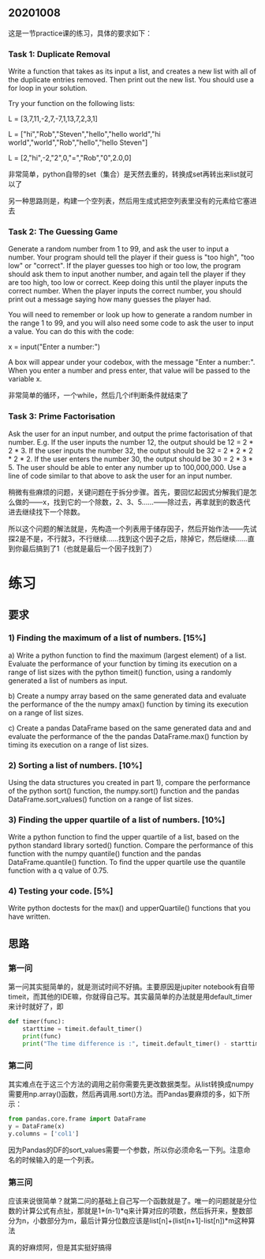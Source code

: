 ## 20201008
这是一节practice课的练习，具体的要求如下：
### Task 1: Duplicate Removal

Write a function that takes as its input a list, and creates a new list with all of the duplicate entries removed. Then print out the new list. You should use a for loop in your solution. 

Try your function on the following lists:

L = [3,7,11,-2,7,-7,1,13,7,2,3,1]

L = ["hi","Rob","Steven","hello","hello world","hi world","world","Rob","hello","hello Steven"]

L = [2,"hi",-2,"2",0,"=","Rob","0",2.0,0]

非常简单，python自带的set（集合）是天然去重的，转换成set再转出来list就可以了

另一种思路则是，构建一个空列表，然后用生成式把空列表里没有的元素给它塞进去

### Task 2: The Guessing Game

Generate a random number from 1 to 99, and ask the user to input a number. Your program should tell the player if their guess is "too high", "too low" or "correct". If the player guesses too high or too low, the program should ask them to input another number, and again tell the player if they are too high, too low or correct. Keep doing this until the player inputs the correct number. When the player inputs the correct number, you should print out a message saying how many guesses the player had.

You will need to remember or look up how to generate a random number in the range 1 to 99, and you will also need some code to ask the user to input a value. You can do this with the code:

x = input("Enter a number:")

A box will appear under your codebox, with the message "Enter a number:". When you enter a number and press enter, that value will be passed to the variable x. 

非常简单的循环，一个while，然后几个if判断条件就结束了

### Task 3: Prime Factorisation

Ask the user for an input number, and output the prime factorisation of that number. E.g. If the user inputs the number 12, the output should be 12 = 2 * 2 * 3. If the user inputs the number 32, the output should be 32 = 2 * 2 * 2 * 2 * 2. If the user enters the number 30, the output should be 30 = 2 * 3 * 5. The user should be able to enter any number up to 100,000,000. Use a line of code similar to that above to ask the user for an input number.

稍微有些麻烦的问题，关键问题在于拆分步骤。首先，要回忆起因式分解我们是怎么做的——x，找到它的一个除数，2、3、5……——除过去，再拿就到的数迭代进去继续找下一个除数。

所以这个问题的解法就是，先构造一个列表用于储存因子，然后开始作法——先试探2是不是，不行就3，不行继续……找到这个因子之后，除掉它，然后继续……直到你最后搞到了1（也就是最后一个因子找到了）

# 练习
## 要求
### 1) Finding the maximum of a list of numbers. [15%]
a) Write a python function to find the maximum (largest element) of a list. Evaluate the performance of your function by timing its execution on a range of list sizes with the python timeit() function, using a randomly generated a list of numbers as input.

b) Create a numpy array based on the same generated data and evaluate the performance of the the numpy amax() function by timing its execution on a range of list sizes.

c) Create a pandas DataFrame based on the same generated data and and evaluate the performance of the the pandas DataFrame.max() function by timing its execution on a range of list sizes.

### 2) Sorting a list of numbers. [10%] 
Using the data structures you created in part 1), compare the performance of the python sort() function, the numpy.sort() function and the pandas DataFrame.sort_values() function on a range of list
sizes.

### 3) Finding the upper quartile of a list of numbers. [10%] 
Write a python function to find the upper quartile of a list, based on the python standard library sorted()
function. Compare the performance of this function with the numpy quantile() function and the pandas DataFrame.quantile() function. To find the upper quartile use the quantile function with a q value of 0.75.

### 4) Testing your code. [5%] 
Write python doctests for the max() and upperQuartile() functions that you have written.

## 思路
### 第一问
第一问其实挺简单的，就是测试时间不好搞。主要原因是jupiter notebook有自带timeit，而其他的IDE嘛，你就得自己写。其实最简单的办法就是用default_timer来计时就好了，即
```python
def timer(func):
    starttime = timeit.default_timer()
    print(func)
    print("The time difference is :", timeit.default_timer() - starttime)
```


### 第二问
其实难点在于这三个方法的调用之前你需要先更改数据类型。从list转换成numpy需要用np.array()函数，然后再调用.sort()方法。而Pandas要麻烦的多，如下所示：
```python
from pandas.core.frame import DataFrame
y = DataFrame(x)
y.columns = ['col1']
```
因为Pandas的DF的sort_values需要一个参数，所以你必须命名一下列。注意命名的时候输入的是一个列表。

### 第三问
应该来说很简单？就第二问的基础上自己写一个函数就是了。唯一的问题就是分位数的计算公式有点扯，那就是1+(n-1)*q来计算对应的项数，然后拆开来，整数部分为n，小数部分为m，最后计算分位数应该是list[n]+(list[n+1]-list[n])*m这种算法

真的好麻烦阿，但是其实挺好搞得
